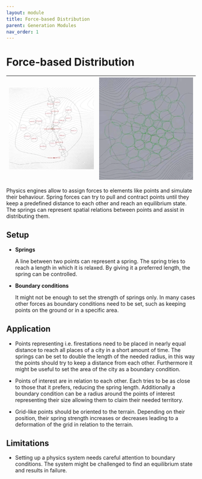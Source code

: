 ```yaml
---
layout: module
title: Force-based Distribution
parent: Generation Modules
nav_order: 1
---
```

# Force-based Distribution

| ![](../img/force-based-distribution-1.png) | ![](../img/force-based-distribution-2.png) |
|-|-|

Physics engines allow to assign forces to elements like points and simulate their behaviour. Spring forces can try to pull and contract points until they keep a predefined distance to each other and reach an equilibrium state. The springs can represent spatial relations between points and assist in distributing them.

## Setup

* **Springs**

  A line between two points can represent a spring. The spring tries to reach a length in which it is relaxed. By giving it a preferred length, the spring can be controlled.

* **Boundary conditions**

  It might not be enough to set the strength of springs only. In many cases other forces as boundary conditions need to be set, such as keeping points on the ground or in a specific area.

## Application

* Points representing i.e. firestations need to be placed in nearly equal distance to reach all places of a city in a short amount of time. The springs can be set to double the length of the needed radius, in this way the points should try to keep a distance from each other. Furthermore it might be useful to set the area of the city as a boundary condition.

* Points of interest are in relation to each other. Each tries to be as close to those that it prefers, reducing the spring length. Additionally a boundary condition can be a radius around the points of interest representing their size allowing them to claim their needed territory.

* Grid-like points should be oriented to the terrain. Depending on their position, their spring strength increases or decreases leading to a deformation of the grid in relation to the terrain.

## Limitations

* Setting up a physics system needs careful attention to boundary conditions. The system might be challenged to find an equilibrium state and results in failure.
